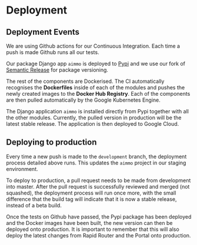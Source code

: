 # Deployment

## Deployment Events

We are using Github actions for our Continuous Integration. Each time a push is made Github runs all our tests.&#x20;

Our package Django app `aimmo` is deployed to [Pypi](https://pypi.python.org/pypi/aimmo) and we use our fork of [Semantic Release](https://github.com/ocadotechnology/python-semantic-release) for package versioning.

The rest of the components are Dockerised. The CI automatically recognises the **Dockerfiles** inside of each of the modules and pushes the newly created images to the **Docker Hub Registry**. Each of the components are then pulled automatically by the Google Kubernetes Engine.

The Django application `aimmo` is installed directly from Pypi together with all the other modules.  Currently, the pulled version in production will be the latest stable release. The application is then deployed to Google Cloud.&#x20;

## Deploying to production

Every time a new push is made to the `development` branch, the deployment process detailed above runs. This updates the `aimmo` project in our staging environment.

To deploy to production, a pull request needs to be made from development into master. After the pull request is successfully reviewed and merged (not squashed), the deployment process will run once more, with the small difference that the build tag will indicate that it is now a stable release, instead of a beta build.

Once the tests on Github have passed, the Pypi package has been deployed and the Docker images have been built, the new version can then be deployed onto production. It is important to remember that this will also deploy the latest changes from Rapid Router and the Portal onto production.
